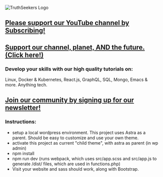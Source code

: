 ![TruthSeekers Logo](https://truthseekers.io/wp-content/uploads/2021/05/ts-logo-dark-horizontal549x181.jpg)

## [Please support our YouTube channel by Subscribing!](https://www.youtube.com/channel/UCa0s8d-23qP7RmIMZ54x7Ug)

## [Support our channel, planet, AND the future. (Click here!)](https://truthseekers.io/support-nuclear/)

### Develop your skills with our high quality tutorials on:

Linux, Docker & Kubernetes, React.js, GraphQL, SQL, Mongo, Emacs & more. Anything tech.

## [Join our community by signing up for our newsletter!](https://truthseekers.io/latest-tutorials-signup/)

### Instructions:

- setup a local wordpress environment. This project uses Astra as a parent. Should be easy to customize and use your own theme.
- activate this project as current "child theme", with astra as parent (in wp admin)
- npm install
- npm run dev (runs webpack, which uses src/app.scss and src/app.js to generate /dist/ files, which are used in functions.php)
- Visit your website and sass should work, along with Bootstrap.

